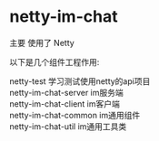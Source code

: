 # netty-im-chat<br>
主要 使用了 Netty<br>

以下是几个组件工程作用:<br>

netty-test            学习测试使用netty的api项目<br>
netty-im-chat-server  im服务端<br>
netty-im-chat-client  im客户端<br>
netty-im-chat-common  im通用组件<br>
netty-im-chat-util    im通用工具类<br>
